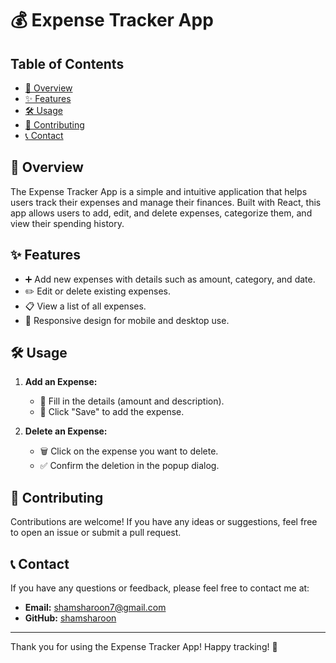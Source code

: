 # 💰 Expense Tracker App

## Table of Contents
- [📖 Overview](#overview)
- [✨ Features](#features)
- [🛠️ Usage](#usage)
- [🤝 Contributing](#contributing)
- [📞 Contact](#contact)

## 📖 Overview
The Expense Tracker App is a simple and intuitive application that helps users track their expenses and manage their finances. Built with React, this app allows users to add, edit, and delete expenses, categorize them, and view their spending history.

## ✨ Features
- ➕ Add new expenses with details such as amount, category, and date.
- ✏️ Edit or delete existing expenses.
- 📋 View a list of all expenses.
- 📱 Responsive design for mobile and desktop use.

## 🛠️ Usage
1. **Add an Expense:**
    * 📝 Fill in the details (amount and description).
    * 💾 Click "Save" to add the expense.

2. **Delete an Expense:**
    * 🗑️ Click on the expense you want to delete.
    * ✅ Confirm the deletion in the popup dialog.


## 🤝 Contributing
Contributions are welcome! If you have any ideas or suggestions, feel free to open an issue or submit a pull request.

## 📞 Contact
If you have any questions or feedback, please feel free to contact me at:
- **Email:** shamsharoon7@gmail.com
- **GitHub:** [shamsharoon](https://github.com/shamsharoon)

---

Thank you for using the Expense Tracker App! Happy tracking! 🎉
